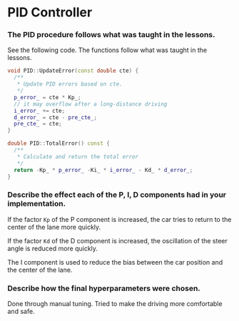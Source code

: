 # PID Controller

### The PID procedure follows what was taught in the lessons.
See the following code. The functions follow what was taught in the lessons.
```c++
void PID::UpdateError(const double cte) {
  /**
   * Update PID errors based on cte.
   */
  p_error_ = cte * Kp_;
  // it may overflow after a long-distance driving
  i_error_ += cte;
  d_error_ = cte - pre_cte_;
  pre_cte_ = cte;
}

double PID::TotalError() const {
  /**
   * Calculate and return the total error
   */
  return -Kp_ * p_error_ -Ki_ * i_error_ - Kd_ * d_error_;
}
```

### Describe the effect each of the P, I, D components had in your implementation.

If the factor `Kp` of the P component is increased,
the car tries to return to the center of the lane more quickly.

If the factor `Kd` of the D component is increased,
the oscillation of the steer angle is reduced more quickly.

The I component is used to reduce the bias between the car position and the center of the lane.

### Describe how the final hyperparameters were chosen.
Done through manual tuning. Tried to make the driving more comfortable and safe.